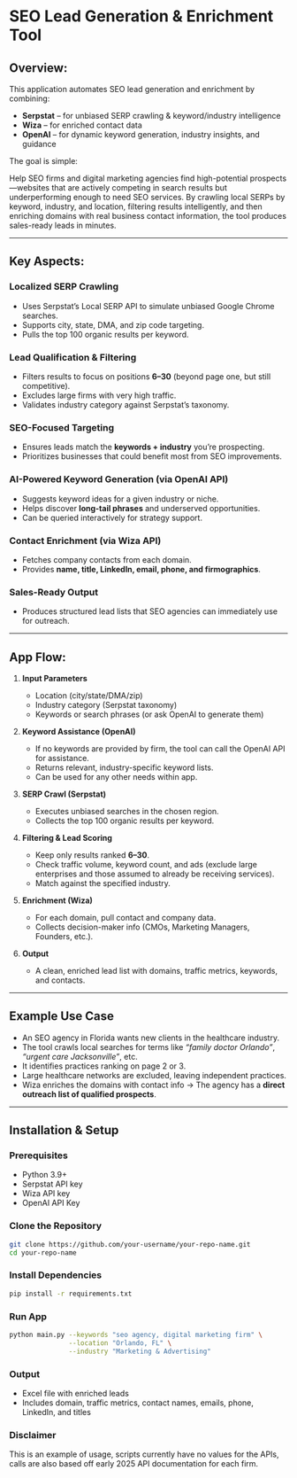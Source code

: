 # SEO Lead Generation & Enrichment Tool

## Overview:

This application automates SEO lead generation and enrichment by combining:

- **Serpstat** – for unbiased SERP crawling & keyword/industry intelligence  
- **Wiza** – for enriched contact data  
- **OpenAI** – for dynamic keyword generation, industry insights, and guidance 

The goal is simple:

Help SEO firms and digital marketing agencies find high-potential prospects—websites that are actively competing in search results but underperforming enough to need SEO services.
By crawling local SERPs by keyword, industry, and location, filtering results intelligently, and then enriching domains with real business contact information, the tool produces sales-ready leads in minutes.

---

## Key Aspects:

### Localized SERP Crawling
- Uses Serpstat’s Local SERP API to simulate unbiased Google Chrome searches.  
- Supports city, state, DMA, and zip code targeting.  
- Pulls the top 100 organic results per keyword.  

### Lead Qualification & Filtering
- Filters results to focus on positions **6–30** (beyond page one, but still competitive).  
- Excludes large firms with very high traffic.  
- Validates industry category against Serpstat’s taxonomy.  

### SEO-Focused Targeting
- Ensures leads match the **keywords + industry** you’re prospecting.  
- Prioritizes businesses that could benefit most from SEO improvements.
  
### AI-Powered Keyword Generation (via OpenAI API)
- Suggests keyword ideas for a given industry or niche.  
- Helps discover **long-tail phrases** and underserved opportunities.  
- Can be queried interactively for strategy support.
  
### Contact Enrichment (via Wiza API)
- Fetches company contacts from each domain.  
- Provides **name, title, LinkedIn, email, phone, and firmographics**.  

### Sales-Ready Output
- Produces structured lead lists that SEO agencies can immediately use for outreach.  

---

## App Flow:

1. **Input Parameters**  
   - Location (city/state/DMA/zip)  
   - Industry category (Serpstat taxonomy)  
   - Keywords or search phrases (or ask OpenAI to generate them)  

2. **Keyword Assistance (OpenAI)**  
   - If no keywords are provided by firm, the tool can call the OpenAI API for assistance.  
   - Returns relevant, industry-specific keyword lists.
   - Can be used for any other needs within app.

3. **SERP Crawl (Serpstat)**  
   - Executes unbiased searches in the chosen region.  
   - Collects the top 100 organic results per keyword.  

4. **Filtering & Lead Scoring**  
   - Keep only results ranked **6–30**.  
   - Check traffic volume, keyword count, and ads (exclude large enterprises and those assumed to already be receiving services).
   - Match against the specified industry.  

5. **Enrichment (Wiza)**  
   - For each domain, pull contact and company data.  
   - Collects decision-maker info (CMOs, Marketing Managers, Founders, etc.).  

6. **Output**  
   - A clean, enriched lead list with domains, traffic metrics, keywords, and contacts.  

---

## Example Use Case

- An SEO agency in Florida wants new clients in the healthcare industry.  
- The tool crawls local searches for terms like *“family doctor Orlando”*, *“urgent care Jacksonville”*, etc.  
- It identifies practices ranking on page 2 or 3.  
- Large healthcare networks are excluded, leaving independent practices.  
- Wiza enriches the domains with contact info → The agency has a **direct outreach list of qualified prospects**.  

---

## Installation & Setup

### Prerequisites
- Python 3.9+  
- Serpstat API key  
- Wiza API key
- OpenAI API Key
  
### Clone the Repository
```bash
git clone https://github.com/your-username/your-repo-name.git
cd your-repo-name
```
### Install Dependencies
```bash
pip install -r requirements.txt
```
### Run App
```bash
python main.py --keywords "seo agency, digital marketing firm" \
               --location "Orlando, FL" \
               --industry "Marketing & Advertising"
```
### Output
- Excel file with enriched leads
- Includes domain, traffic metrics, contact names, emails, phone, LinkedIn, and titles

### Disclaimer
This is an example of usage, scripts currently have no values for the APIs, calls are also based off early 2025 API documentation for each firm. 



